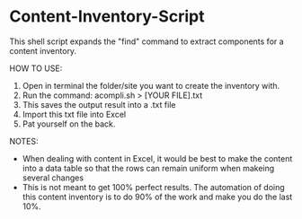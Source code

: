 Content-Inventory-Script
========================

This shell script expands the "find" command to extract components for a content inventory.

HOW TO USE:
  1. Open in terminal the folder/site you want to create the inventory with.
  2. Run the command: acompli.sh > [YOUR FILE].txt
  3. This saves the output result into a .txt file
  4. Import this txt file into Excel
  5. Pat yourself on the back.


NOTES:
* When dealing with content in Excel, it would be best to make the content into a data table so that the rows can
remain uniform when makeing several changes
* This is not meant to get 100% perfect results. The automation of doing this content inventory is to do 90% of the
work and make you do the last 10%.
